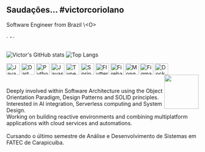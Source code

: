## Saudações... #victorcoriolano
Software Engineer from Brazil \\\<O\> <br>
<div>
  <a href="https://www.linkedin.com/in/victor-coriolano-de-paula/"><img align="center" width="5" alt="Linkedin" src="https://cdn.jsdelivr.net/gh/devicons/devicon@latest/icons/linkedin/linkedin-original.svg"></a>
  <a href="https://www.behance.net/onaloiroc"><img align="center" width="5" alt="Behance" src="https://cdn.jsdelivr.net/gh/devicons/devicon@latest/icons/behance/behance-original.svg"></a>
  <a href="https://victorcoriolano.my.canva.site/portfolio"><img align="center" width="5" alt="Website" src="https://pics.freeicons.io/uploads/icons/png/8705987771530273516-512.png"></a>
</div>
<br>

![Victor's GitHub stats](https://github-readme-stats.vercel.app/api?username=victorcoriolano&show_icons=true&theme=gruvbox&hide=issues)
![Top Langs](https://github-readme-stats.vercel.app/api/top-langs/?username=anuraghazra&size_weight=0&count_weight=1&hide=html,css&layout=compact&theme=gruvbox)

<div>
  <img align="center", height="30", width="35", alt="Java" src="https://cdn.jsdelivr.net/gh/devicons/devicon@latest/icons/java/java-original.svg">
  <img align="center", height="30", width="35", alt="Dart" src="https://cdn.jsdelivr.net/gh/devicons/devicon@latest/icons/dart/dart-original.svg">
  <img align="center", height="30", width="35", alt="Python" src="https://cdn.jsdelivr.net/gh/devicons/devicon@latest/icons/python/python-original.svg">
  <img align="center", height="30", width="35", alt="Javascript" src="https://cdn.jsdelivr.net/gh/devicons/devicon@latest/icons/javascript/javascript-original.svg">
  <img align="center", height="30", width="35", alt="Typescript" src="https://cdn.jsdelivr.net/gh/devicons/devicon@latest/icons/typescript/typescript-original.svg">
  <img align="center", height="30", width="35", alt="Spring" src="https://cdn.jsdelivr.net/gh/devicons/devicon@latest/icons/spring/spring-original.svg">
  <img align="center", height="30", width="35", alt="Flutter" src="https://cdn.jsdelivr.net/gh/devicons/devicon@latest/icons/flutter/flutter-original.svg"">
  <img align="center", height="30", width="35", alt="Firebase" src="https://cdn.jsdelivr.net/gh/devicons/devicon@latest/icons/firebase/firebase-original.svg">
  <img align="center", height="30", width="35", alt="Mongo" src="https://cdn.jsdelivr.net/gh/devicons/devicon@latest/icons/mongodb/mongodb-original.svg">
  <img align="center", height="30", width="35", alt="Figma" src="https://cdn.jsdelivr.net/gh/devicons/devicon@latest/icons/figma/figma-original.svg">
  <img align="center", height="30", width="35", alt="Docker" src="https://cdn.jsdelivr.net/gh/devicons/devicon@latest/icons/docker/docker-original.svg">
</div>
<div><img src="https://media4.giphy.com/media/v1.Y2lkPTc5MGI3NjExd2JpenZvcmVvY3VlanNndG5xaWhpb3hkMHB3eWJqMXFqYmxkYzY2diZlcD12MV9pbnRlcm5hbF9naWZfYnlfaWQmY3Q9Zw/78XCFBGOlS6keY1Bil/giphy.gif" width=90 height=90 align="right" frameBorder="0" allowFullScreen></div>

<br>
<br>
Deeply involved within Software Architecture using the Object Orientation Paradigm, Design Patterns and SOLID principles.<br>
Interested in AI integration, Serverless computing and System Design. <br>
Working on building reactive environments and combining multiplatform applications with cloud services and automations. <br>
<br>
Cursando o último semestre de Análise e Desenvolvimento de Sistemas em FATEC de Carapicuíba.<br>
